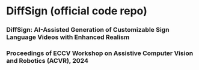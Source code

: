 # DiffSign (official code repo)

### DiffSign: AI-Assisted Generation of Customizable Sign Language Videos with Enhanced Realism
### Proceedings of ECCV Workshop on Assistive Computer Vision and Robotics (ACVR), 2024

